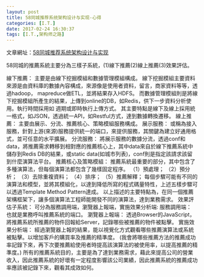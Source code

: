 ```yaml
---
layout: post
title: 58同城推荐系统架构设计与实现-心得
categories: [I.T.]
date: 2017-02-24 16:30:37
tags: [I.T.,架构师之路]
---
```


文章網址：[58同城推荐系统架构设计与实现](http://www。10tiao。com/html/249/201606/2651959464/1.html)

58同城的推薦系統主要分為三樣子系統，(1)線下推薦(2)線上推薦(3)效果評估。

線下推薦：
主要是由線下挖掘模組和數據管理模組構成。
線下挖掘模組主要資料來源是由資料庫的數據內容構成，來源像是使用者資料，留言，商家資料等等，透過hadoop， mapreduce做ETL，並將結果存入HDFS。
而數據管理模組則是將線下挖掘模組所產生的結果，上傳到online的DB，如Redis，供下一步資料分析使用。執行時間採用如 週期或即時執行上傳方式。
其主要特點是線下及線上採用統一格式，如JSON，透過統一API，如Restful方式，達到數據轉換遷移。
線上推薦：
主要由展示、分流、推薦核心、策略模組服務構成。
展示服務：
或稱為接入服務，針對上游(來源)服務提供統一的端口，來提供服務，其關鍵為建立好通用格式，並可任意的水平擴展。
分流服務：
將展示服務的數據分流，透過conf和data，將推薦需求轉移到相對應的推薦核心上，其中data來自於線下推薦系統中儲存到Redis DB的結果，或static data(如城市列表)，conf則是指定該請求該留到什麼演算法平台。
推薦核心及策略模組：
推薦系統最重要的部分，其中包含了多種演算法，但每個演算法都包含了幾樣固定程序。
（1）預處理；
（2）預分析；
（3）去除重複資料；
（4）排序；
（5）推薦解釋；
每個步驟可能有不同的演算法和模型，並將其模組化，以達到降低所寫的程式碼量特性，上述五樣步驟可以透過Template Method Pattern達成。
以上描述的主要特點為，在同一個推薦架構框架下，讓多個演算法工程師能開發不同的演算法，達到業務需求。
效果評估子系統：
可分為服務調用端，瀏覽器上報端，實施效果分析端:
服務調用端：
也就是業務呼叫推薦系統的端口。
瀏覽器上報端：
透過Browser的JavaScript，將推薦系統所推薦的物件回報給Server，記錄哪些被推薦的物件被點擊。
實施效果分析端：
經過瀏覽器上報的結果，能以視覺化方式觀看哪些推薦演算法或系統被點擊。以增加客戶的購買率及推薦的精準度。
(我會將哪些推薦方法的推薦成功率記錄下來，再下次要推薦給使用者時提高該演算法的被使用率，以提高推薦的精準度。)
所有的推薦系統目的，主要是為了達到業務需求，藉此來提高公司的營業收入，因此推薦系統的好壞有一定程度影響該公司業績，因此推薦系統的推薦成功率應該被記錄下來，觀看其成效如何。
